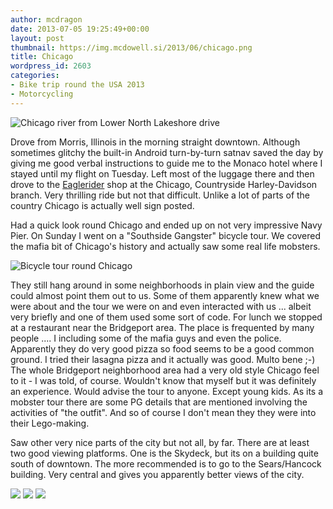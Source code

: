 ```yaml
---
author: mcdragon
date: 2013-07-05 19:25:49+00:00
layout: post
thumbnail: https://img.mcdowell.si/2013/06/chicago.png
title: Chicago
wordpress_id: 2603
categories:
- Bike trip round the USA 2013
- Motorcycling
---
```


![Chicago river from Lower North Lakeshore drive](https://img.mcdowell.si/2013/06/Chicago_1-1.jpg "Chicago river from Lower North Lakeshore drive")

Drove from Morris, Illinois in the morning straight downtown. Although sometimes glitchy the built-in Android turn-by-turn satnav saved the day by giving me good verbal instructions to guide me to the Monaco hotel where I stayed until my flight on Tuesday. Left most of the luggage there and then drove to the [Eaglerider](https://www.eaglerider.com/) shop at the Chicago, Countryside Harley-Davidson branch. Very thrilling ride but not that difficult. Unlike a lot of parts of the country Chicago is actually well sign posted.

Had a quick look round Chicago and ended up on not very impressive Navy Pier. On Sunday I went on a "Southside Gangster" bicycle tour. We covered the mafia bit of Chicago's history and actually saw some real life mobsters.

![Bicycle tour round Chicago](https://img.mcdowell.si/2013/06/wpid-20130630_100908-1.jpg "Bicycle tour round Chicago")

They still hang around in some neighborhoods in plain view and the guide could almost point them out to us. Some of them apparently knew what we were about and the tour we were on and even interacted with us ... albeit very briefly and one of them used some sort of code.
For lunch we stopped at a restaurant near the Bridgeport area. The place is frequented by many people .... I including some of the mafia guys and even the police. Apparently they do very good pizza so food seems to be a good common ground. I tried their lasagna pizza and it actually was good. Multo bene ;-)
The whole Bridgeport neighborhood area had a very old style Chicago feel to it - I was told, of course. Wouldn't know that myself but it was definitely an experience. Would advise the tour to anyone. Except young kids. As its a mobster tour there are some PG details that are mentioned involving the activities of "the outfit". And so of course I don't mean they they were into their Lego-making.

Saw other very nice parts of the city but not all, by far. There are at least two good viewing platforms. One is the Skydeck, but its on a building quite south of downtown. The more recommended is to go to the Sears/Hancock building. Very central and gives you apparently better views of the city.

![](https://img.mcdowell.si/2013/06/wpid-20130629_131713-1.jpg)
![](https://img.mcdowell.si/2013/06/wpid-20130630_122645-1.jpg)
![](https://img.mcdowell.si/2013/07/wpid-20130630_100914-1.jpg)
